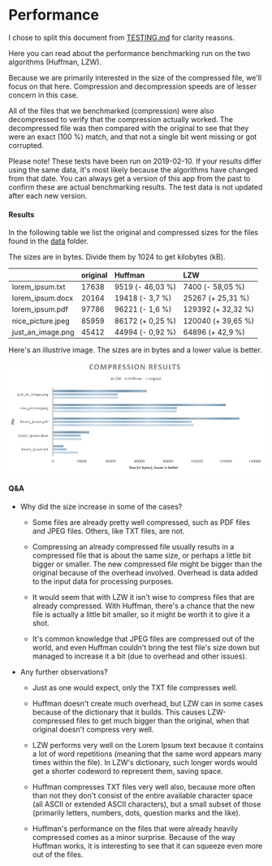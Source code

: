 # Performance

I chose to split this document from [TESTING.md](TESTING.md) for clarity reasons.

Here you can read about the performance benchmarking run on the two algorithms (Huffman, LZW).

Because we are primarily interested in the size of the compressed file, we'll focus on that here. Compression and decompression speeds are of lesser concern in this case.

All of the files that we benchmarked (compression) were also decompressed to verify that the compression actually worked. The decompressed file was then compared with the original to see that they were an exact (100 %) match, and that not a single bit went missing or got corrupted.

Please note! These tests have been run on 2019-02-10. If your results differ using the same data, it's most likely because the algorithms have changed from that date. You can always get a version of this app from the past to confirm these are actual benchmarking results. The test data is not updated after each new version.

#### Results

In the following table we list the original and compressed sizes for the files found in the [data](../data) folder.

The sizes are in bytes. Divide them by 1024 to get kilobytes (kB).

| | original | Huffman | LZW |
| :- | :- | :- | :- |
| lorem_ipsum.txt | 17638 | 9519 (- 46,03 %) | 7400 (- 58,05 %) |
| lorem_ipsum.docx | 20164 | 19418 (- 3,7 %) | 25267 (+ 25,31 %) |
| lorem_ipsum.pdf | 97786 | 96221 (- 1,6 %) | 129392 (+ 32,32 %) |
| nice_picture.jpeg | 85959 | 86172 (+ 0,25 %) | 120040 (+ 39,65 %) |
| just_an_image.png | 45412 | 44994 (- 0,92 %) | 64896 (+ 42,9 %) |

Here's an illustrive image. The sizes are in bytes and a lower value is better.

![App](https://github.com/gotonode/compress/blob/master/docs/images/results01.png)

#### Q&A

* Why did the size increase in some of the cases?

  * Some files are already pretty well compressed, such as PDF files and JPEG files. Others, like TXT files, are not.

  * Compressing an already compressed file usually results in a compressed file that is about the same size, or perhaps a little bit bigger or smaller. The new compressed file might be bigger than the original because of the overhead involved. Overhead is data added to the input data for processing purposes.
  
  * It would seem that with LZW it isn't wise to compress files that are already compressed. With Huffman, there's a chance that the new file is actually a little bit smaller, so it might be worth it to give it a shot.
  
  * It's common knowledge that JPEG files are compressed out of the world, and even Huffman couldn't bring the test file's size down but managed to increase it a bit (due to overhead and other issues).
  
* Any further observations?

  * Just as one would expect, only the TXT file compresses well.
  
  * Huffman doesn't create much overhead, but LZW can in some cases because of the dictionary that it builds. This causes LZW-compressed files to get much bigger than the original, when that original doesn't compress very well.
  
  * LZW performs very well on the Lorem Ipsum text because it contains a lot of word repetitions (meaning that the same word appears many times within the file). In LZW's dictionary, such longer words would get a shorter codeword to represent them, saving space.
  
  * Huffman compresses TXT files very well also, because more often than not they don't consist of the entire available character space (all ASCII or extended ASCII characters), but a small subset of those (primarily letters, numbers, dots, question marks and the like).
  
  * Huffman's performance on the files that were already heavily compressed comes as a minor surprise. Because of the way Huffman works, it is interesting to see that it can squeeze even more out of the files.
